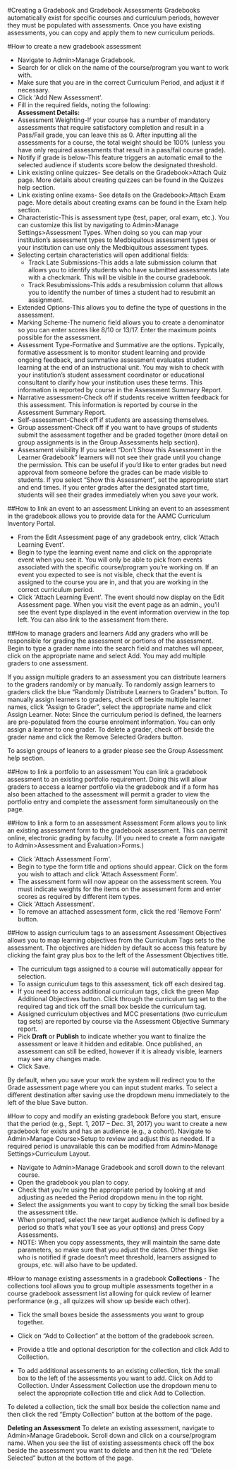 #Creating a Gradebook and Gradebook Assessments
Gradebooks automatically exist for specific courses and curriculum periods, however they must be populated with assessments. Once you have existing assessments, you can copy and apply them to new curriculum periods.

#How to create a new gradebook assessment
* Navigate to Admin>Manage Gradebook.
* Search for or click on the name of the course/program you want to work with.
* Make sure that you are in the correct Curriculum Period, and adjust it if necessary.
* Click 'Add New Assessment'.
* Fill in the required fields, noting the following:  
**Assessment Details:**  
* Assessment Weighting-If your course has a number of mandatory assessments that require satisfactory completion and result in a Pass/Fail grade, you can leave this as 0.  After inputting all the assessments for a course, the total weight should be 100% (unless you have only required assessments that result in a pass/fail course grade).
* Notify if grade is below-This feature triggers an automatic email to the selected audience if students score below the designated threshold.
* Link existing online quizzes- See details on the Gradebook>Attach Quiz page.  More details about creating quizzes can be found in the Quizzes help section.
* Link existing online exams- See details on the Gradebook>Attach Exam page.  More details about creating exams can be found in the Exam help section.  
* Characteristic-This is assessment type (test, paper, oral exam, etc.).  You can customize this list by navigating to Admin>Manage Settings>Assessment Types.  When doing so you can map your institution’s assessment types to Medbiquitous assessment types or your institution can use only the Medbiquitous assessment types.
* Selecting certain characteristics will open additional fields:
  * Track Late Submissions-This adds a late submission column that allows you to identify students who have submitted assessments late with a checkmark. This will be visible in the course gradebook.
  * Track Resubmissions-This adds a resubmission column that allows you to identify the number of times a student had to resubmit an assignment.
* Extended Options-This allows you to define the type of questions in the assessment.
* Marking Scheme-The numeric field allows you to create a denominator so you can enter scores like 8/10 or 13/17.  Enter the maximum points possible for the assessment.
* Assessment Type-Formative and Summative are the options.  Typically, formative assessment is to monitor student learning and provide ongoing feedback, and summative assessment evaluates student learning at the end of an instructional unit.  You may wish to check with your institution’s student assessment coordinator or educational consultant to clarify how your institution uses these terms. This information is reported by course in the Assessment Summary Report.
* Narrative assessment-Check off if students receive written feedback for this assessment. This information is reported by course in the Assessment Summary Report.
* Self-assessment-Check off if students are assessing themselves.
* Group assessment-Check off if you want to have groups of students submit the assessment together and be graded together (more detail on group assignments is in the Group Assessments help section).
* Assessment visibility
If you select “Don’t Show this Assessment in the Learner Gradebook” learners will not see their grade until you change the permission.  This can be useful if you’d like to enter grades but need approval from someone before the grades can be made visible to students.
If you select “Show this Assessment”, set the appropriate start and end times.  If you enter grades after the designated start time, students will see their grades immediately when you save your work.

##How to link an event to an assessment
Linking an event to an assessment in the gradebook allows you to provide data for the AAMC Curriculum Inventory Portal.

* From the Edit Assessment page of any gradebook entry, click 'Attach Learning Event'.  
* Begin to type the learning event name and click on the appropriate event when you see it. You will only be able to pick from events associated with the specific course/program you’re working on.  If an event you expected to see is not visible, check that the event is assigned to the course you are in, and that you are working in the correct curriculum period.  
* Click 'Attach Learning Event'.  The event should now display on the Edit Assessment page.  When you visit the event page as an admin., you'll see the event type displayed in the event information overview in the top left.  You can also link to the assessment from there.

##How to manage graders and learners
Add any graders who will be responsible for grading the assessment or portions of the assessment.
Begin to type a grader name into the search field and matches will appear, click on the appropriate name and select Add.
You may add multiple graders to one assessment.

If you assign multiple graders to an assessment you can distribute learners to the graders randomly or by manually.
To randomly assign learners to graders click the blue “Randomly Distribute Learners to Graders” button.
To manually assign learners to graders, check off beside multiple learner names, click “Assign to Grader”, select the appropriate name and click Assign Learner.
Note: Since the curriculum period is defined, the learners are pre-populated from the course enrolment information.  You can only assign a learner to one grader.
To delete a grader, check off beside the grader name and click the Remove Selected Graders button.

To assign groups of leaners to a grader please see the Group Assessment help section.

##How to link a portfolio to an assessment
You can link a gradebook assessment to an existing portfolio requirement.  Doing this will allow graders to access a learner portfolio via the gradebook and if a form has also been attached to the assessment will permit a grader to view the portfolio entry and complete the assessment form simultaneously on the page.

##How to link a form to an assessment
Assessment Form allows you to link an existing assessment form to the gradebook assessment.  This can permit online, electronic grading by faculty.  (If you need to create a form navigate to Admin>Assessment and Evaluation>Forms.)  

* Click 'Attach Assessment Form'.
* Begin to type the form title and options should appear.  Click on the form you wish to attach and click 'Attach Assessment Form'.
* The assessment form will now appear on the assessment screen.  You must indicate weights for the items on the assessment form and enter scores as required by different item types.
* Click 'Attach Assessment'.
* To remove an attached assessment form, click the red 'Remove Form' button.

##How to assign curriculum tags to an assessment
Assessment Objectives allows you to map learning objectives from the Curriculum Tags sets to the assessment. The objectives are hidden by default so access this feature by clicking the faint gray plus box to the left of the Assessment Objectives title.  

* The curriculum tags assigned to a course will automatically appear for selection.
* To assign curriculum tags to this assessment, tick off each desired tag.  
* If you need to access additional curriculum tags, click the green Map Additional Objectives button.  Click through the curriculum tag set to the required tag and tick off the small box beside the curriculum tag.  
* Assigned curriculum objectives and MCC presentations (two curriculum tag sets) are reported by course via the Assessment Objective Summary report.  
* Pick **Draft** or **Publish** to indicate whether you want to finalize the assessment or leave it hidden and editable.  Once published, an assessment can still be edited, however if it is already visible, learners may see any changes made.  
* Click Save.

By default, when you save your work the system will redirect you to the Grade assessment page where you can input student marks.  To select a different destination after saving use the dropdown menu immediately to the left of the blue Save button.

#How to copy and modify an existing gradebook
Before you start, ensure that the period (e.g., Sept. 1, 2017 – Dec. 31, 2017) you want to create a new gradebook for exists and has an audience (e.g., a cohort). Navigate to Admin>Manage Course>Setup to review and adjust this as needed. If a required period is unavailable this can be modified from Admin>Manage Settings>Curriculum Layout.

* Navigate to Admin>Manage Gradebook and scroll down to the relevant course.  
* Open the gradebook you plan to copy.  
* Check that you’re using the appropriate period by looking at and adjusting as needed the Period dropdown menu in the top right.  
* Select the assignments you want to copy by ticking the small box beside the assessment title.  
* When prompted, select the new target audience (which is defined by a period so that’s what you’ll see as your options) and press Copy Assessments.  
* NOTE: When you copy assessments, they will maintain the same date parameters, so make sure that you adjust the dates.  Other things like who is notified if grade doesn’t meet threshold, learners assigned to groups, etc. will also have to be updated.  

#How to manage existing assessments in a gradebook
**Collections** - The collections tool allows you to group multiple assessments together in a course gradebook assessment list allowing for quick review of learner performance (e.g., all quizzes will show up beside each other).  

* Tick the small boxes beside the assessments you want to group together.
* Click on “Add to Collection” at the bottom of the gradebook screen.
* Provide a title and optional description for the collection and click Add to Collection.

* To add additional assessments to an existing collection, tick the small box to the left of the assessments you want to add.  Click on Add to Collection.  Under Assessment Collection use the dropdown menu to select the appropriate collection title and click Add to Collection.

To deleted a collection, tick the small box beside the collection name and then click the red “Empty Collection” button at the bottom of the page.

**Deleting an Assessment**
To delete an existing assessment, navigate to Admin>Manage Gradebook.  Scroll down and click on a course/program name.
When you see the list of existing assessments check off the box beside the assessment you want to delete and then hit the red “Delete Selected” button at the bottom of the page.
